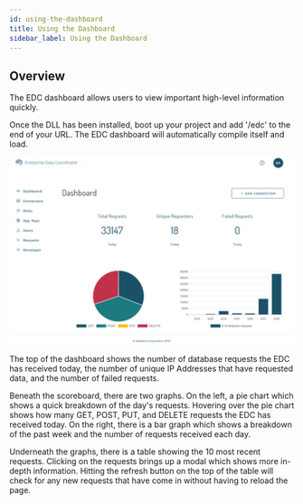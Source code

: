 ```yaml
---
id: using-the-dashboard
title: Using the Dashboard
sidebar_label: Using the Dashboard
---
```


## Overview    


The EDC dashboard allows users to view important high-level information quickly.  

Once the DLL has been installed, boot up your project and add '/edc' to the end of your URL. The EDC dashboard will automatically compile itself and load.

![Dashboard](/docs/assets/dashboard.png)

The top of the dashboard shows the number of database requests the EDC has received today, the number of unique IP Addresses that have requested data, and the number of failed requests.  

Beneath the scoreboard, there are two graphs. On the left, a pie chart which shows a quick breakdown of the day's requests. Hovering over the pie chart shows how many GET, POST, PUT, and DELETE requests the EDC has received today. On the right, there is a bar graph which shows a breakdown of the past week and the number of requests received each day.  

Underneath the graphs, there is a table showing the 10 most recent requests. Clicking on the requests brings up a modal which shows more in-depth information. Hitting the refresh button on the top of the table will check for any new requests that have come in without having to reload the page.
